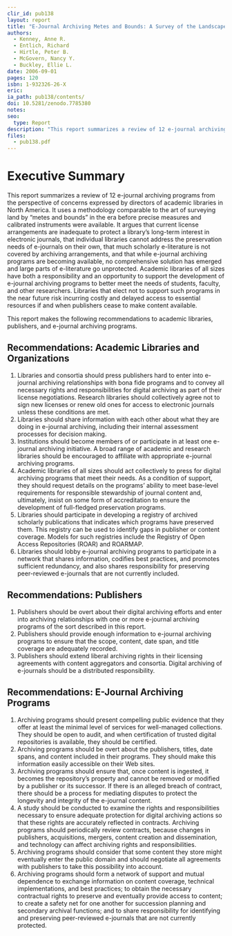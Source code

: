 ```yaml
---
clir_id: pub138
layout: report
title: "E-Journal Archiving Metes and Bounds: A Survey of the Landscape"
authors: 
  - Kenney, Anne R. 
  - Entlich, Richard 
  - Hirtle, Peter B. 
  - McGovern, Nancy Y.
  - Buckley, Ellie L.
date: 2006-09-01
pages: 120
isbn: 1-932326-26-X
eric:
ia_path: pub138/contents/
doi: 10.5281/zenodo.7785380
notes:
seo:
  type: Report
description: "This report summarizes a review of 12 e-journal archiving programs from the perspective of concerns expressed by directors of academic libraries in North America. It uses a methodology comparable to the art of surveying land by “metes and bounds” in the era before precise measures and calibrated instruments were available. It argues that current license arrangements are inadequate to protect a library’s long-term interest in electronic journals, that individual libraries cannot address the preservation needs of e-journals on their own, that much scholarly e-literature is not covered by archiving arrangements, and that while e-journal archiving programs are becoming available, no comprehensive solution has emerged and large parts of e-literature go unprotected."
files:
  - pub138.pdf
---
```


# Executive Summary

This report summarizes a review of 12 e-journal archiving programs from the perspective of concerns expressed by directors of academic libraries in North America. It uses a methodology comparable to the art of surveying land by “metes and bounds” in the era before precise measures and calibrated instruments were available. It argues that current license arrangements are inadequate to protect a library’s long-term interest in electronic journals, that individual libraries cannot address the preservation needs of e-journals on their own, that much scholarly e-literature is not covered by archiving arrangements, and that while e-journal archiving programs are becoming available, no comprehensive solution has emerged and large parts of e-literature go unprotected. Academic libraries of all sizes have both a responsibility and an opportunity to support the development of e-journal archiving programs to better meet the needs of students, faculty, and other researchers. Libraries that elect not to support such programs in the near future risk incurring costly and delayed access to essential resources if and when publishers cease to make content available.

This report makes the following recommendations to academic libraries, publishers, and e-journal archiving programs.

Recommendations: Academic Libraries and Organizations
-----------------------------------------------------

1.  Libraries and consortia should press publishers hard to enter into e-journal archiving relationships with bona fide programs and to convey all necessary rights and responsibilities for digital archiving as part of their license negotiations. Research libraries should collectively agree not to sign new licenses or renew old ones for access to electronic journals unless these conditions are met.
2.  Libraries should share information with each other about what they are doing in e-journal archiving, including their internal assessment processes for decision making.
3.  Institutions should become members of or participate in at least one e-journal archiving initiative. A broad range of academic and research libraries should be encouraged to affiliate with appropriate e-journal archiving programs.
4.  Academic libraries of all sizes should act collectively to press for digital archiving programs that meet their needs. As a condition of support, they should request details on the programs’ ability to meet base-level requirements for responsible stewardship of journal content and, ultimately, insist on some form of accreditation to ensure the development of full-fledged preservation programs.
5.  Libraries should participate in developing a registry of archived scholarly publications that indicates which programs have preserved them. This registry can be used to identify gaps in publisher or content coverage. Models for such registries include the Registry of Open Access Repositories (ROAR) and ROARMAP.
6.  Libraries should lobby e-journal archiving programs to participate in a network that shares information, codifies best practices, and promotes sufficient redundancy, and also shares responsibility for preserving peer-reviewed e-journals that are not currently included.

Recommendations: Publishers
---------------------------

1.  Publishers should be overt about their digital archiving efforts and enter into archiving relationships with one or more e-journal archiving programs of the sort described in this report.
2.  Publishers should provide enough information to e-journal archiving programs to ensure that the scope, content, date span, and title coverage are adequately recorded.
3.  Publishers should extend liberal archiving rights in their licensing agreements with content aggregators and consortia. Digital archiving of e-journals should be a distributed responsibility.

Recommendations: E-Journal Archiving Programs
---------------------------------------------

1.  Archiving programs should present compelling public evidence that they offer at least the minimal level of services for well-managed collections. They should be open to audit, and when certification of trusted digital repositories is available, they should be certified.
2.  Archiving programs should be overt about the publishers, titles, date spans, and content included in their programs. They should make this information easily accessible on their Web sites.
3.  Archiving programs should ensure that, once content is ingested, it becomes the repository’s property and cannot be removed or modified by a publisher or its successor. If there is an alleged breach of contract, there should be a process for mediating disputes to protect the longevity and integrity of the e-journal content.
4.  A study should be conducted to examine the rights and responsibilities necessary to ensure adequate protection for digital archiving actions so that these rights are accurately reflected in contracts. Archiving programs should periodically review contracts, because changes in publishers, acquisitions, mergers, content creation and dissemination, and technology can affect archiving rights and responsibilities.
5.  Archiving programs should consider that some content they store might eventually enter the public domain and should negotiate all agreements with publishers to take this possibility into account.
6.  Archiving programs should form a network of support and mutual dependence to exchange information on content coverage, technical implementations, and best practices; to obtain the necessary contractual rights to preserve and eventually provide access to content; to create a safety net for one another for succession planning and secondary archival functions; and to share responsibility for identifying and preserving peer-reviewed e-journals that are not currently protected.